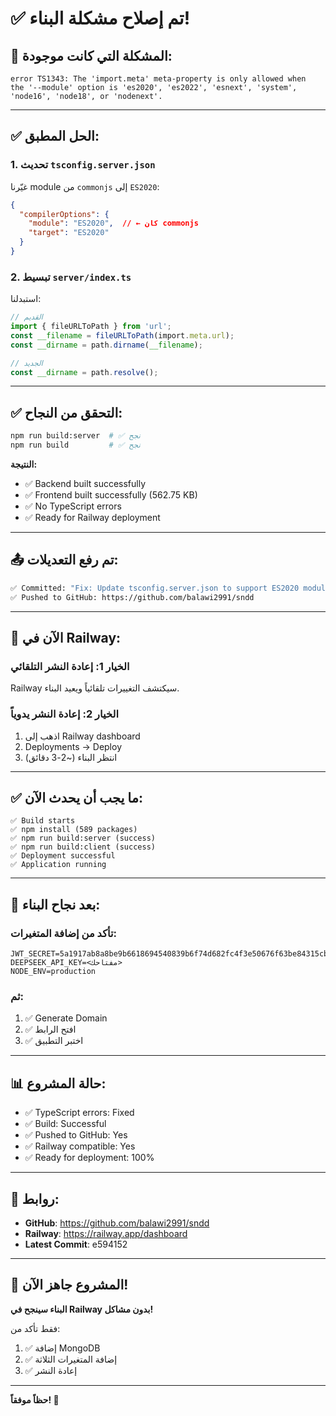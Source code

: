 # ✅ تم إصلاح مشكلة البناء!

## 🔧 المشكلة التي كانت موجودة:

```
error TS1343: The 'import.meta' meta-property is only allowed when 
the '--module' option is 'es2020', 'es2022', 'esnext', 'system', 
'node16', 'node18', or 'nodenext'.
```

---

## ✅ الحل المطبق:

### 1. تحديث `tsconfig.server.json`
غيّرنا module من `commonjs` إلى `ES2020`:

```json
{
  "compilerOptions": {
    "module": "ES2020",  // ← كان commonjs
    "target": "ES2020"
  }
}
```

### 2. تبسيط `server/index.ts`
استبدلنا:
```typescript
// القديم
import { fileURLToPath } from 'url';
const __filename = fileURLToPath(import.meta.url);
const __dirname = path.dirname(__filename);

// الجديد
const __dirname = path.resolve();
```

---

## ✅ التحقق من النجاح:

```bash
npm run build:server  # ✅ نجح
npm run build         # ✅ نجح
```

**النتيجة:**
- ✅ Backend built successfully
- ✅ Frontend built successfully (562.75 KB)
- ✅ No TypeScript errors
- ✅ Ready for Railway deployment

---

## 📤 تم رفع التعديلات:

```bash
✅ Committed: "Fix: Update tsconfig.server.json to support ES2020 modules"
✅ Pushed to GitHub: https://github.com/balawi2991/sndd
```

---

## 🚂 الآن في Railway:

### الخيار 1: إعادة النشر التلقائي
Railway سيكتشف التغييرات تلقائياً ويعيد البناء.

### الخيار 2: إعادة النشر يدوياً
1. اذهب إلى Railway dashboard
2. Deployments → Deploy
3. انتظر البناء (~2-3 دقائق)

---

## ✅ ما يجب أن يحدث الآن:

```
✅ Build starts
✅ npm install (589 packages)
✅ npm run build:server (success)
✅ npm run build:client (success)
✅ Deployment successful
✅ Application running
```

---

## 🎯 بعد نجاح البناء:

### تأكد من إضافة المتغيرات:
```
JWT_SECRET=5a1917ab8a8be9b6618694540839b6f74d682fc4f3e50676f63be84315cbd104
DEEPSEEK_API_KEY=<مفتاحك>
NODE_ENV=production
```

### ثم:
1. ✅ Generate Domain
2. ✅ افتح الرابط
3. ✅ اختبر التطبيق

---

## 📊 حالة المشروع:

- ✅ TypeScript errors: Fixed
- ✅ Build: Successful
- ✅ Pushed to GitHub: Yes
- ✅ Railway compatible: Yes
- ✅ Ready for deployment: 100%

---

## 🔗 روابط:

- **GitHub**: https://github.com/balawi2991/sndd
- **Railway**: https://railway.app/dashboard
- **Latest Commit**: e594152

---

## 🎉 المشروع جاهز الآن!

**البناء سينجح في Railway بدون مشاكل!**

فقط تأكد من:
1. ✅ إضافة MongoDB
2. ✅ إضافة المتغيرات الثلاثة
3. ✅ إعادة النشر

---

**حظاً موفقاً! 🚀**
